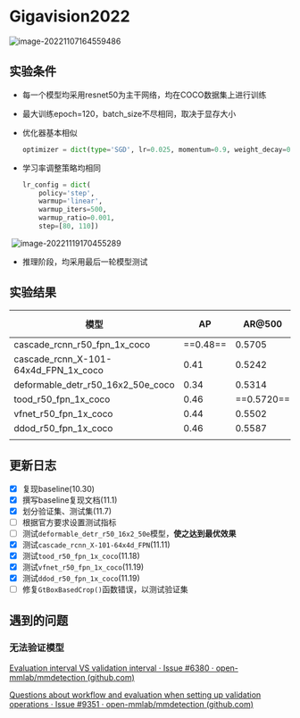 # Gigavision2022

![image-20221107164559486](https://yzfzzz.oss-cn-shenzhen.aliyuncs.com/image/image-20221107164559486.png)

## 实验条件

- 每一个模型均采用resnet50为主干网络，均在COCO数据集上进行训练

- 最大训练epoch=120，batch_size不尽相同，取决于显存大小

- 优化器基本相似

  ```python
  optimizer = dict(type='SGD', lr=0.025, momentum=0.9, weight_decay=0.0001)
  ```

- 学习率调整策略均相同

  ```python
  lr_config = dict(
      policy='step',
      warmup='linear',
      warmup_iters=500,
      warmup_ratio=0.001,
      step=[80, 110])
  ```

​		![image-20221119170455289](https://yzfzzz.oss-cn-shenzhen.aliyuncs.com/image/image-20221119170455289.png)

- 推理阶段，均采用最后一轮模型测试

## 实验结果

| 模型                                 | AP       | AR@500     | score     | COCO-boxAP | 日期  | 备注     |
| ------------------------------------ | -------- | ---------- | --------- | ---------- | ----- | -------- |
| cascade_rcnn_r50_fpn_1x_coco         | ==0.48== | 0.5705     | ==0.521== | 40.3       | 10.30 | baseline |
| cascade_rcnn_X-101-64x4d_FPN_1x_coco | 0.41     | 0.5242     | 0.461     | ==44.7==   | 11.04 |          |
| deformable_detr_r50_16x2_50e_coco    | 0.34     | 0.5314     | 0.418     | 44.5       | 11.07 |          |
| tood_r50_fpn_1x_coco                 | 0.46     | ==0.5720== | 0.511     | 42.4       | 11.18 | 2021     |
| vfnet_r50_fpn_1x_coco                | 0.44     | 0.5502     | 0.489     | 41.6       | 11.19 | 2021     |
| ddod_r50_fpn_1x_coco                 | 0.46     | 0.5587     | 0.503     | 41.7       | 11.19 | 2021     |
|                                      |          |            |           |            |       |          |

## 更新日志

- [x] 复现baseline(10.30)
- [x] 撰写baseline复现文档(11.1)
- [x] 划分验证集、测试集(11.7)
- [ ] 根据官方要求设置测试指标
- [ ] 测试`deformable_detr_r50_16x2_50e`模型，**使之达到最优效果**
- [x] 测试`cascade_rcnn_X-101-64x4d_FPN`(11.11)
- [x] 测试`tood_r50_fpn_1x_coco`(11.18)
- [x] 测试`vfnet_r50_fpn_1x_coco`(11.19)
- [x] 测试`ddod_r50_fpn_1x_coco`(11.19)
- [ ] 修复`GtBoxBasedCrop()`函数错误，以测试验证集

## 遇到的问题

### 无法验证模型

[Evaluation interval VS validation interval · Issue #6380 · open-mmlab/mmdetection (github.com)](https://github.com/open-mmlab/mmdetection/issues/6380)

[Questions about workflow and evaluation when setting up validation operations · Issue #9351 · open-mmlab/mmdetection (github.com)](https://github.com/open-mmlab/mmdetection/issues/9351)


